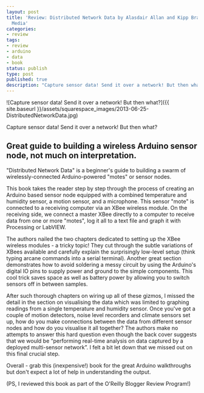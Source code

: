 ```yaml
---
layout: post
title: 'Review: Distributed Network Data by Alasdair Allan and Kipp Bradford; O''Reilly
  Media'
categories:
- review
tags:
- review
- arduino
- data
- book
status: publish
type: post
published: true
description: "Capture sensor data! Send it over a network! But then what? Great guide to building a wireless Arduino sensor node, not much on interpretation."
---
```


![Capture sensor data! Send it over a network! But then what?]({{ site.baseurl }}/assets/squarespace_images/2013-06-25-DistributedNetworkData.jpg) 

Capture sensor data! Send it over a network! But then what? 

## Great guide to building a wireless Arduino sensor node, not much on interpretation.

"Distributed Network Data" is a beginner's guide to building a swarm of wirelessly-connected Arduino-powered "motes" or sensor nodes.

This book takes the reader step by step through the process of creating an Arduino based sensor node equipped with a combined temperature and humidity sensor, a motion sensor, and a microphone. This sensor "mote" is connected to a receiving computer via an XBee wireless module. On the receiving side, we connect a master XBee directly to a computer to receive data from one or more "motes", log it all to a text file and graph it with Processing or LabVIEW.

The authors nailed the two chapters dedicated to setting up the XBee wireless modules - a tricky topic! They cut through the subtle variations of XBees available and carefully explain the surprisingly low-level setup (think typing arcane commands into a serial terminal). Another great section demonstrates how to avoid soldering a messy circuit by using the Arduino's digital IO pins to supply power and ground to the simple components. This cool trick saves space as well as battery power by allowing you to switch sensors off in between samples.

After such thorough chapters on wiring up all of these gizmos, I missed the detail in the section on visualising the data which was limited to graphing readings from a single temperature and humidity sensor. Once you've got a couple of motion detectors, noise level recorders and climate sensors set up, how do you make connections between the data from different sensor nodes and how do you visualise it all together? The authors make no attempts to answer this hard question even though the back cover suggests that we would be “performing real-time analysis on data captured by a deployed multi-sensor network”. I felt a bit let down that we missed out on this final crucial step.

Overall - grab this (inexpensive!) book for the great Arduino walkthroughs but don't expect a lot of help in understanding the output.

(PS, I reviewed this book as part of the O'Reilly Blogger Review Program!)
